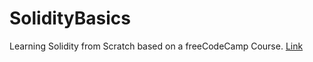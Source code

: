 # SolidityBasics
Learning Solidity from Scratch based on a freeCodeCamp Course.
[Link](https://www.youtube.com/watch?v=M576WGiDBdQ)

